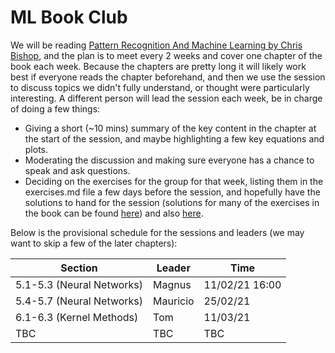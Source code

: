 ML Book Club 
============

We will be reading [Pattern Recognition And Machine Learning by Chris Bishop](http://www.cs.man.ac.uk/~fumie/tmp/bishop.pdf), and the plan is to meet every 2 weeks and cover one chapter of the book each week. Because the chapters are pretty long it will likely work best if everyone reads the chapter beforehand, and then we use the session to discuss topics we didn't fully understand, or thought were particularly interesting. A different person will lead the session each week, be in charge of doing a few things:

- Giving a short (~10 mins) summary of the key content in the chapter at the start of the session, and maybe highlighting a few key equations and plots.
- Moderating the discussion and making sure everyone has a chance to speak and ask questions.
- Deciding on the exercises for the group for that week, listing them in the exercises.md file a few days before the session, and hopefully have the solutions to hand for the session (solutions for many of the exercises in the book can be found [here](https://www.microsoft.com/en-us/research/wp-content/uploads/2016/05/prml-web-sol-2009-09-08.pdf)) and also [here](https://github.com/zhengqigao/PRML-Solution-Manual). 
 
Below is the provisional schedule for the sessions and leaders (we may want to skip a few of the later chapters): 

| Section                             | Leader   | Time             |
| ----------------------------------- | -------- | ---------------- |
| 5.1-5.3 (Neural Networks)           | Magnus      | 11/02/21 16:00             |
| 5.4-5.7 (Neural Networks)           | Mauricio | 25/02/21 |
| 6.1-6.3 (Kernel Methods)            | Tom      | 11/03/21|
| TBC |TBC|TBC|

